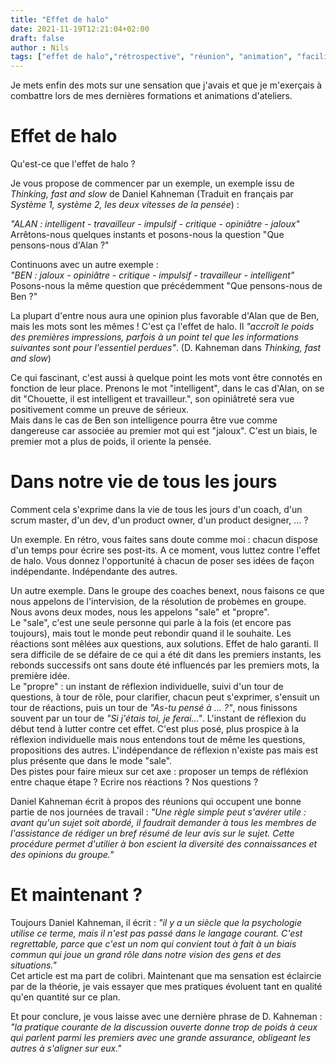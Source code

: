 ```yaml
---
title: "Effet de halo"
date: 2021-11-19T12:21:04+02:00
draft: false
author : Nils
tags: ["effet de halo","rétrospective", "réunion", "animation", "facilitation"]
---
```


Je mets enfin des mots sur une sensation que j'avais et que je m'exerçais à combattre lors de mes dernières formations et animations d'ateliers.

# Effet de halo
Qu'est-ce que l'effet de halo ?

Je vous propose de commencer par un exemple, un exemple issu de *Thinking, fast and slow* de Daniel Kahneman (Traduit en français par *Système 1, système 2, les deux vitesses de la pensée*) :  

*"ALAN : intelligent - travailleur - impulsif - critique - opiniâtre - jaloux"*
Arrêtons-nous quelques instants et posons-nous la question "Que pensons-nous d'Alan ?"

Continuons avec un autre exemple :  
*"BEN : jaloux - opiniâtre - critique - impulsif - travailleur - intelligent"*
Posons-nous la même question que précédemment "Que pensons-nous de Ben ?"

La plupart d'entre nous aura une opinion plus favorable d'Alan que de Ben, mais les mots sont les mêmes ! C'est ça l'effet de halo. Il *"accroît le poids des premières impressions, parfois à un point tel que les informations suivantes sont pour l'essentiel perdues"*. (D. Kahneman dans *Thinking, fast and slow*)

Ce qui fascinant, c'est aussi à quelque point les mots vont être connotés en fonction de leur place. Prenons le mot "intelligent", dans le cas d'Alan, on se dit "Chouette, il est intelligent et travailleur.", son opiniâtreté sera vue positivement comme un preuve de sérieux.  
Mais dans le cas de Ben son intelligence pourra être vue comme dangereuse car associée au premier mot qui est "jaloux". C'est un biais, le premier mot a plus de poids, il oriente la pensée. 

# Dans notre vie de tous les jours
Comment cela s'exprime dans la vie de tous les jours d'un coach, d'un scrum master, d'un dev, d'un product owner, d'un product designer, ... ?

Un exemple. En rétro, vous faites sans doute comme moi : chacun dispose d'un temps pour écrire ses post-its. A ce moment, vous luttez contre l'effet de halo. Vous donnez l'opportunité à chacun de poser ses idées de façon indépendante. Indépendante des autres.

Un autre exemple. Dans le groupe des coaches benext, nous faisons ce que nous appelons de l'intervision, de la résolution de probèmes en groupe. Nous avons deux modes, nous les appelons "sale" et "propre".  
Le "sale", c'est une seule personne qui parle à la fois (et encore pas toujours), mais tout le monde peut rebondir quand il le souhaite. Les réactions sont mêlées aux questions, aux solutions. Effet de halo garanti. Il sera difficile de se défaire de ce qui a été dit dans les premiers instants, les rebonds successifs ont sans doute été influencés par les premiers mots, la première idée.  
Le "propre" : un instant de réflexion individuelle, suivi d'un tour de questions, à tour de rôle, pour clarifier, chacun peut s'exprimer, s'ensuit un tour de réactions, puis un tour de *"As-tu pensé à ... ?"*, nous finissons souvent par un tour de *"Si j'étais toi, je ferai..."*. L'instant de réflexion du début tend à lutter contre cet effet. C'est plus posé, plus prospice à la réflexion individuelle mais nous entendons tout de même les questions, propositions des autres. L'indépendance de réflexion n'existe pas mais est plus présente que dans le mode "sale".  
Des pistes pour faire mieux sur cet axe : proposer un temps de réfléxion entre chaque étape ? Ecrire nos réactions ? Nos questions ?

Daniel Kahneman écrit à propos des réunions qui occupent une bonne partie de nos journées de travail : *"Une règle simple peut s'avérer utile : avant qu'un sujet soit abordé, il faudrait demander à tous les membres de l'assistance de rédiger un bref résumé de leur avis sur le sujet. Cette procédure permet d'utilier à bon escient la diversité des connaissances et des opinions du groupe."* 

# Et maintenant ?
Toujours Daniel Kahneman, il écrit : *"il y a un siècle que la psychologie utilise ce terme, mais il n'est pas passé dans le langage courant. C'est regrettable, parce que c'est un nom qui convient tout à fait à un biais commun qui joue un grand rôle dans notre vision des gens et des situations."*  
Cet article est ma part de colibri. Maintenant que ma sensation est éclaircie par de la théorie, je vais essayer que mes pratiques évoluent tant en qualité qu'en quantité sur ce plan. 

Et pour conclure, je vous laisse avec une dernière phrase de D. Kahneman : *"la pratique courante de la discussion ouverte donne trop de poids à ceux qui parlent parmi les premiers avec une grande assurance, obligeant les autres à s'aligner sur eux."*



